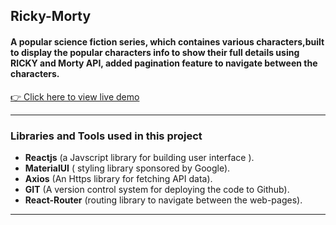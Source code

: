 ## Ricky-Morty
#### A popular science fiction series, which containes various characters,built to display the  popular characters info to show their full details using RICKY and Morty API, added pagination feature to navigate between the characters. 

[👉 Click here to view live demo](https://saladilakshman.github.io/rickymorty/)
***
###  Libraries and Tools used in this project
* **Reactjs** (a Javscript library for building user interface ).
*  **MaterialUI** ( styling library sponsored by Google).
*  **Axios** (An Https library for fetching API data).
*  **GIT** (A version control system for deploying the code to Github).
*  **React-Router** (routing library to navigate between the web-pages).
 ___

